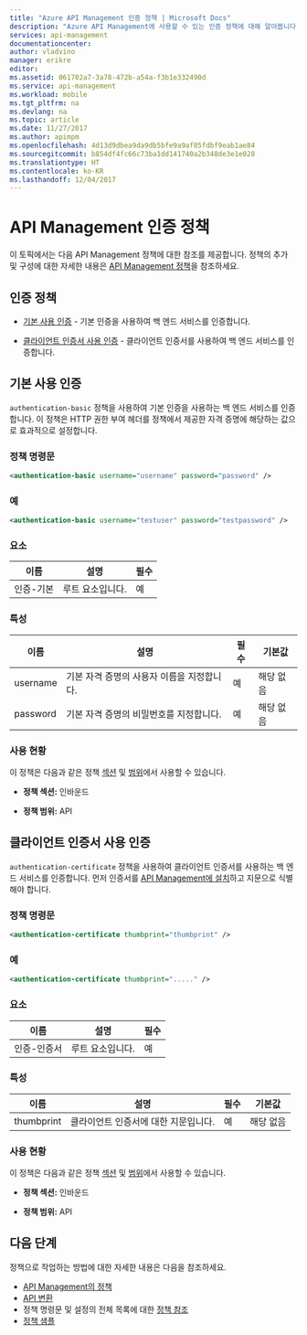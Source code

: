 ```yaml
---
title: "Azure API Management 인증 정책 | Microsoft Docs"
description: "Azure API Management에 사용할 수 있는 인증 정책에 대해 알아봅니다."
services: api-management
documentationcenter: 
author: vladvino
manager: erikre
editor: 
ms.assetid: 061702a7-3a78-472b-a54a-f3b1e332490d
ms.service: api-management
ms.workload: mobile
ms.tgt_pltfrm: na
ms.devlang: na
ms.topic: article
ms.date: 11/27/2017
ms.author: apimpm
ms.openlocfilehash: 4d13d9dbea9da9db5bfe9a9af85fdbf9eab1ae84
ms.sourcegitcommit: b854df4fc66c73ba1dd141740a2b348de3e1e028
ms.translationtype: HT
ms.contentlocale: ko-KR
ms.lasthandoff: 12/04/2017
---
```

# <a name="api-management-authentication-policies"></a>API Management 인증 정책
이 토픽에서는 다음 API Management 정책에 대한 참조를 제공합니다. 정책의 추가 및 구성에 대한 자세한 내용은 [API Management 정책](http://go.microsoft.com/fwlink/?LinkID=398186)을 참조하세요.  

##  <a name="AuthenticationPolicies"></a> 인증 정책  
  
-   [기본 사용 인증](api-management-authentication-policies.md#Basic) - 기본 인증을 사용하여 백 엔드 서비스를 인증합니다.  
  
-   [클라이언트 인증서 사용 인증](api-management-authentication-policies.md#ClientCertificate) - 클라이언트 인증서를 사용하여 백 엔드 서비스를 인증합니다.  
  
##  <a name="Basic"></a> 기본 사용 인증  
 `authentication-basic` 정책을 사용하여 기본 인증을 사용하는 백 엔드 서비스를 인증합니다. 이 정책은 HTTP 권한 부여 헤더를 정책에서 제공한 자격 증명에 해당하는 값으로 효과적으로 설정합니다.  
  
### <a name="policy-statement"></a>정책 명령문  
  
```xml  
<authentication-basic username="username" password="password" />  
```  
  
### <a name="example"></a>예  
  
```xml  
<authentication-basic username="testuser" password="testpassword" />  
```  
  
### <a name="elements"></a>요소  
  
|이름|설명|필수|  
|----------|-----------------|--------------|  
|인증-기본|루트 요소입니다.|예|  
  
### <a name="attributes"></a>특성  
  
|이름|설명|필수|기본값|  
|----------|-----------------|--------------|-------------|  
|username|기본 자격 증명의 사용자 이름을 지정합니다.|예|해당 없음|  
|password|기본 자격 증명의 비밀번호를 지정합니다.|예|해당 없음|  
  
### <a name="usage"></a>사용 현황  
 이 정책은 다음과 같은 정책 [섹션](http://azure.microsoft.com/documentation/articles/api-management-howto-policies/#sections) 및 [범위](http://azure.microsoft.com/documentation/articles/api-management-howto-policies/#scopes)에서 사용할 수 있습니다.  
  
-   **정책 섹션:** 인바운드  
  
-   **정책 범위:** API  
  
##  <a name="ClientCertificate"></a> 클라이언트 인증서 사용 인증  
 `authentication-certificate` 정책을 사용하여 클라이언트 인증서를 사용하는 백 엔드 서비스를 인증합니다. 먼저 인증서를 [API Management에 설치](http://go.microsoft.com/fwlink/?LinkID=511599)하고 지문으로 식별해야 합니다.  
  
### <a name="policy-statement"></a>정책 명령문  
  
```xml  
<authentication-certificate thumbprint="thumbprint" />  
```  
  
### <a name="example"></a>예  
  
```xml  
<authentication-certificate thumbprint="....." />  
```  
  
### <a name="elements"></a>요소  
  
|이름|설명|필수|  
|----------|-----------------|--------------|  
|인증-인증서|루트 요소입니다.|예|  
  
### <a name="attributes"></a>특성  
  
|이름|설명|필수|기본값|  
|----------|-----------------|--------------|-------------|  
|thumbprint|클라이언트 인증서에 대한 지문입니다.|예|해당 없음|  
  
### <a name="usage"></a>사용 현황  
 이 정책은 다음과 같은 정책 [섹션](http://azure.microsoft.com/documentation/articles/api-management-howto-policies/#sections) 및 [범위](http://azure.microsoft.com/documentation/articles/api-management-howto-policies/#scopes)에서 사용할 수 있습니다.  
  
-   **정책 섹션:** 인바운드  
  
-   **정책 범위:** API  
  

## <a name="next-steps"></a>다음 단계
정책으로 작업하는 방법에 대한 자세한 내용은 다음을 참조하세요.

+ [API Management의 정책](api-management-howto-policies.md)
+ [API 변환](transform-api.md)
+ 정책 명령문 및 설정의 전체 목록에 대한 [정책 참조](api-management-policy-reference.md)
+ [정책 샘플](policy-samples.md)   
